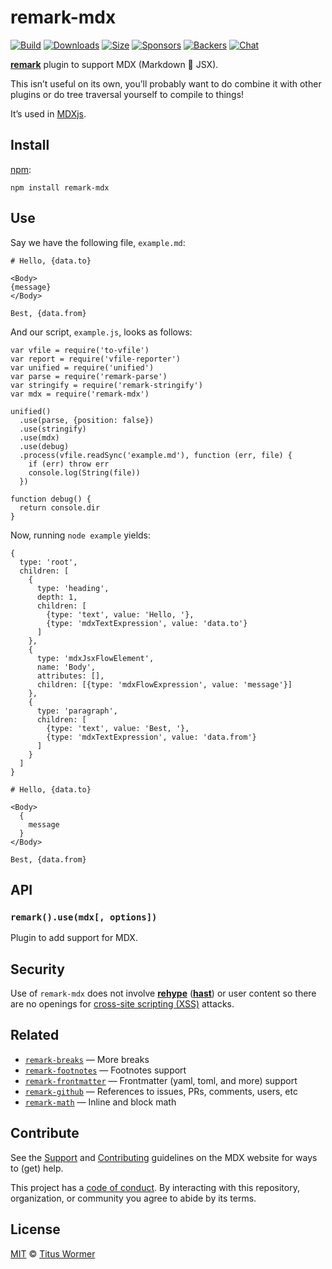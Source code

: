 remark-mdx
==========

[![Build](https://img.shields.io/travis/mdx-js/mdx/master.svg)](https://travis-ci.org/mdx-js/mdx) [![Downloads](https://img.shields.io/npm/dm/remark-mdx.svg)](https://www.npmjs.com/package/remark-mdx) [![Size](https://img.shields.io/bundlephobia/minzip/remark-mdx.svg)](https://bundlephobia.com/result?p=remark-mdx) [![Sponsors](https://opencollective.com/unified/sponsors/badge.svg)](https://opencollective.com/unified) [![Backers](https://opencollective.com/unified/backers/badge.svg)](https://opencollective.com/unified) [![Chat](https://img.shields.io/badge/chat-discussions-success.svg)](https://github.com/mdx-js/mdx/discussions)

[**remark**](https://github.com/remarkjs/remark) plugin to support MDX (Markdown 💛 JSX).

This isn’t useful on its own, you’ll probably want to do combine it with other plugins or do tree traversal yourself to compile to things!

It’s used in [MDXjs](https://mdxjs.com).

Install
-------

[npm](https://docs.npmjs.com/cli/install):

    npm install remark-mdx

Use
---

Say we have the following file, `example.md`:

    # Hello, {data.to}

    <Body>
    {message}
    </Body>

    Best, {data.from}

And our script, `example.js`, looks as follows:

    var vfile = require('to-vfile')
    var report = require('vfile-reporter')
    var unified = require('unified')
    var parse = require('remark-parse')
    var stringify = require('remark-stringify')
    var mdx = require('remark-mdx')

    unified()
      .use(parse, {position: false})
      .use(stringify)
      .use(mdx)
      .use(debug)
      .process(vfile.readSync('example.md'), function (err, file) {
        if (err) throw err
        console.log(String(file))
      })

    function debug() {
      return console.dir
    }

Now, running `node example` yields:

    {
      type: 'root',
      children: [
        {
          type: 'heading',
          depth: 1,
          children: [
            {type: 'text', value: 'Hello, '},
            {type: 'mdxTextExpression', value: 'data.to'}
          ]
        },
        {
          type: 'mdxJsxFlowElement',
          name: 'Body',
          attributes: [],
          children: [{type: 'mdxFlowExpression', value: 'message'}]
        },
        {
          type: 'paragraph',
          children: [
            {type: 'text', value: 'Best, '},
            {type: 'mdxTextExpression', value: 'data.from'}
          ]
        }
      ]
    }

    # Hello, {data.to}

    <Body>
      {
        message
      }
    </Body>

    Best, {data.from}

API
---

### `remark().use(mdx[, options])`

Plugin to add support for MDX.

Security
--------

Use of `remark-mdx` does not involve [**rehype**](https://github.com/rehypejs/rehype) ([**hast**](https://github.com/syntax-tree/hast)) or user content so there are no openings for [cross-site scripting (XSS)](https://en.wikipedia.org/wiki/Cross-site_scripting) attacks.

Related
-------

-   [`remark-breaks`](https://github.com/remarkjs/remark-breaks) — More breaks
-   [`remark-footnotes`](https://github.com/remarkjs/remark-footnotes) — Footnotes support
-   [`remark-frontmatter`](https://github.com/remarkjs/remark-frontmatter) — Frontmatter (yaml, toml, and more) support
-   [`remark-github`](https://github.com/remarkjs/remark-github) — References to issues, PRs, comments, users, etc
-   [`remark-math`](https://github.com/rokt33r/remark-math) — Inline and block math

Contribute
----------

See the [Support](https://mdxjs.com/support) and [Contributing](https://mdxjs.com/contributing) guidelines on the MDX website for ways to (get) help.

This project has a [code of conduct](https://github.com/mdx-js/.github/blob/master/code-of-conduct.md). By interacting with this repository, organization, or community you agree to abide by its terms.

License
-------

[MIT](license) © [Titus Wormer](https://wooorm.com)
